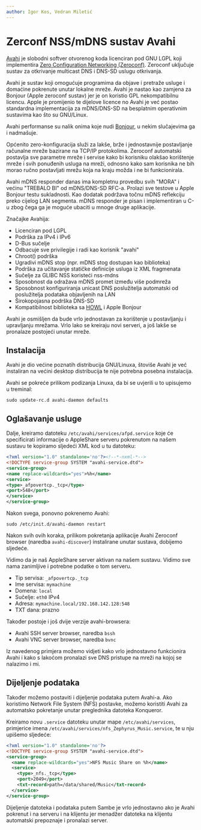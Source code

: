 ```yaml
---
author: Igor Kos, Vedran Miletić
---
```


# Zerconf NSS/mDNS sustav Avahi

[Avahi](https://www.avahi.org/) je slobodni softver otvorenog koda licenciran pod GNU LGPL koji implementira [Zero Configuration Networking (Zeroconf)](http://www.zeroconf.org/). Zeroconf uključuje sustav za otkrivanje multicast DNS i DNS-SD uslugu otkrivanja.

Avahi je sustav koji omogućuje programima da objave i pretraže usluge i domaćine pokrenute unutar lokalne mreže. Avahi je nastao kao zamjena za Bonjour (Apple zeroconf sustav) jer je on koristio GPL nekompatibilnu licencu. Apple je promijenio te dijelove licence no Avahi je već postao standardna implementacija za mDNS/DNS-SD na besplatnim operativnim sustavima kao što su GNU/Linux.

Avahi performanse su nalik onima koje nudi [Bonjour](https://developer.apple.com/bonjour/), u nekim slučajevima ga i nadmašuje.

Općenito zero-konfiguracija služi za lakše, brže i jednostavnije postavljanje računalne mreže bazirane na TCP/IP protokolima. Zeroconf automatski postavlja sve parametre mreže i servise kako bi korisniku olakšao korištenje mreže i svih ponuđenih usluga na mreži, odnosno kako sam korisnika ne bih morao ručno postavljati mrežu koja na kraju možda i ne bi funkcionirala.

Avahi mDNS responder danas ima kompletnu provedbu svih "MORA" i većinu "TREBALO BI" od mDNS/DNS-SD RFC-a. Prolazi sve testove u Apple Bonjour testu sukladnosti. Kao dodatak podržava točnu mDNS reflekciju preko cijelog LAN segmenta. mDNS responder je pisan i implementiran u C-u zbog čega ga je moguće ubaciti u mnoge druge aplikacije.

Značajke Avahija:

- Licenciran pod LGPL
- Podrška za IPv4 i IPv6
- D-Bus sučelje
- Odbacuje sve privilegije i radi kao korisnik "avahi"
- Chroot() podrška
- Ugradivi mDNS stop (npr. mDNS stog dostupan kao biblioteka)
- Podrška za učitavanje statičke definicije usluga iz XML fragmenata
- Sučelje za GLIBC NSS koristeći nss-mdns
- Sposobnost da odražava mDNS promet između više podmreža
- Sposobnost konfiguriranja unicast DNS poslužitelja automatski od poslužitelja podataka objavljenih na LAN
- Širokopojasna podrška DNS-SD
- Kompatibilnost biblioteka sa [HOWL](https://0pointer.de/blog/projects/howl.html) i Apple Bonjour

Avahi je osmišljen da bude vrlo jednostavan za korištenje u postavljanju i upravljanju mrežama. Vrlo lako se kreiraju novi serveri, a još lakše se pronalaze postojeći unutar mreže.

## Instalacija

Avahi je dio većine poznatih distribucija GNU/Linuxa, štoviše Avahi je već instaliran na većini desktop distribucija te nije potrebna posebna instalacija.

Avahi se pokreće prilikom podizanja Linuxa, da bi se uvjerili u to upisujemo u treminal:

``` shell
sudo update-rc.d avahi-daemon defaults
```

## Oglašavanje usluge

Dalje, kreiramo datoteku `/etc/avahi/services/afpd.service` koje će specificirati informacije o AppleShare serveru pokrenutom na našem sustavu te kopiramo sljedeći XML kod u tu datoteku:

``` xml
<?xml version="1.0" standalone='no'?><!--*-nxml-*-->
<!DOCTYPE service-group SYSTEM "avahi-service.dtd">
<service-group>
<name replace-wildcards="yes">%h</name>
<service>
<type>_afpovertcp._tcp</type>
<port>548</port>
</service>
</service-group>
```

Nakon svega, ponovno pokrenemo Avahi:

``` shell
sudo /etc/init.d/avahi-daemon restart
```

Nakon svih ovih koraka, prilikom pokretanja aplikacije Avahi Zeroconf browser (naredba `avahi-discover`) instalirane unutar sustava, dobijemo sljedeće.

Vidimo da je naš AppleShare server aktivan na našem sustavu. Vidimo sve nama zanimljive i potrebne podatke o tom serveru.

- Tip servisa: `_afpovertcp._tcp`
- Ime servisa: `mymachine`
- Domena: `local`
- Sučelje: `eth0` IPv4
- Adresa: `mymachine.local/192.168.142.128:548`
- TXT dana: prazno

Također postoje i još dvije verzije avahi-browsera:

- Avahi SSH server browser, naredba `bssh`
- Avahi VNC server browser, naredba `bvnc`

Iz navedenog primjera možemo vidjeti kako vrlo jednostavno funkcionira Avahi i kako s lakoćom pronalazi sve DNS pristupe na mreži na kojoj se nalazimo i mi.

## Dijeljenje podataka

Također možemo postaviti i dijeljenje podataka putem Avahi-a. Ako koristimo Network File System (NFS) postavke, možemo koristiti Avahi za automatsko pokretanje unutar preglednika datoteka Konqueror.

Kreiramo novu `.service` datoteku unutar mape `/etc/avahi/services`, primjerice imena `/etc/avahi/services/nfs_Zephyrus_Music.service`, te u nju upišemo sljedeće:

``` xml
<?xml version="1.0" standalone='no'?>
<!DOCTYPE service-group SYSTEM "avahi-service.dtd">
<service-group>
  <name replace-wildcards="yes">NFS Music Share on %h</name>
  <service>
    <type>_nfs._tcp</type>
    <port>2049</port>
    <txt-record>path=/data/shared/Music</txt-record>
  </service>
</service-group>
```

Dijeljenje datoteka i podataka putem Sambe je vrlo jednostavno ako je Avahi pokrenut i na serveru i na klijentu jer menadžer datoteka na klijentu automatski prepoznaje i pronalazi server.
